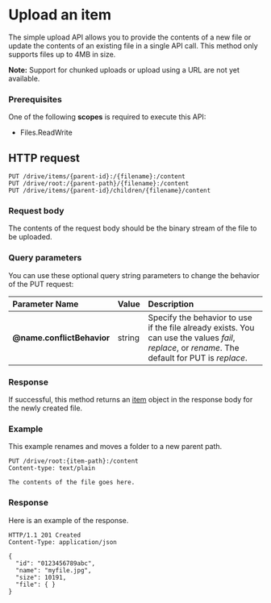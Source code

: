 # Upload an item

The simple upload API allows you to provide the contents of a new file or update the contents of an existing file in a single API call. This method only supports files up to 4MB in size.

**Note:** Support for chunked uploads or upload using a URL are not yet available.

### Prerequisites
One of the following **scopes** is required to execute this API:

  * Files.ReadWrite

## HTTP request
<!-- { "blockType": "ignored" } -->
```http
PUT /drive/items/{parent-id}:/{filename}:/content
PUT /drive/root:/{parent-path}/{filename}:/content
PUT /drive/items/{parent-id}/children/{filename}/content
```

### Request body
The contents of the request body should be the binary stream of the file to be uploaded.

### Query parameters
You can use these optional query string parameters to change the behavior of the PUT request:

| Parameter Name             | Value  | Description    |
|:---------------------------|:-------|:--------------------------|
| **@name.conflictBehavior** | string | Specify the behavior to use if the file already exists. You can use the values *fail*, *replace*, or *rename*. The default for PUT is *replace*. |

### Response
If successful, this method returns an [item](../resources/driveitem.md) object in the response body for the newly created file.
### Example
This example renames and moves a folder to a new parent path.
<!-- {
  "blockType": "request",
  "name": "upload_item"
}-->
```http
PUT /drive/root:{item-path}:/content
Content-type: text/plain

The contents of the file goes here.
```

### Response
Here is an example of the response.
<!-- {
  "blockType": "response",
  "truncated": true,
  "@odata.type": "microsoft.graph.driveItem"
} -->
```http
HTTP/1.1 201 Created
Content-Type: application/json

{
  "id": "0123456789abc",
  "name": "myfile.jpg",
  "size": 10191,
  "file": { }
}
```

<!-- uuid: 8fcb5dbc-d5aa-4681-8e31-b001d5168d79
2015-10-25 14:57:30 UTC -->
<!-- {
  "type": "#page.annotation",
  "description": "Upload item",
  "keywords": "",
  "section": "documentation",
  "tocPath": ""
}-->
